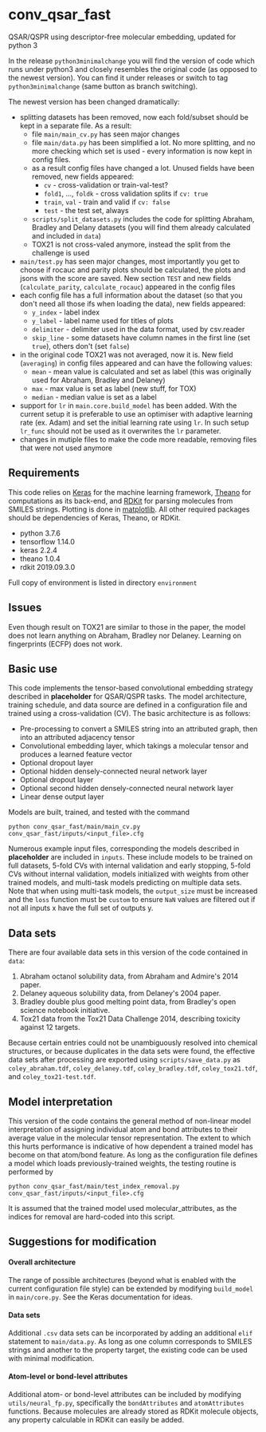 # conv_qsar_fast
QSAR/QSPR using descriptor-free molecular embedding, updated for python 3

In the release `python3minimalchange` you will find the version of code which runs under python3 and closely resembles the original code (as opposed to the newest version). You can find it under releases or switch to tag `python3minimalchange` (same button as branch switching).

The newest version has been changed dramatically:
- splitting datasets has been removed, now each fold/subset should be kept in a separate file. As a result:
  - file `main/main_cv.py` has seen major changes
  - file `main/data.py` has been simplified a lot. No more splitting, and no more checking which set is used - every information is now kept in config files.
  - as a result config files have changed a lot. Unused fields have been removed, new fields appeared:
    - `cv` - cross-validation or train-val-test?
    - `fold1`, ..., `foldk` - cross validation splits if `cv: true`
    - `train`, `val` -  train and valid if `cv: false`
    - `test` - the test set, always
  - `scripts/split_datasets.py` includes the code for splitting Abraham, Bradley and Delany datasets (you will find them already calculated and included in `data`)
  - TOX21 is not cross-valed anymore, instead the split from the challenge is used
- `main/test.py` has seen major changes, most importantly you get to choose if rocauc and parity plots should be calculated, the plots and jsons with the score are saved. New section `TEST` and new fields (`calculate_parity`, `calculate_rocauc`) appeared in the config files
- each config file has a full information about the dataset (so that you don't need all those ifs when loading the data), new fields appeared:
  - `y_index` - label index
  - `y_label` - label name used for titles of plots
  - `delimiter` - delimiter used in the data format, used by csv.reader
  - `skip_line` - some datasets have column names in the first line (set `true`), others don't (set `false`)
- in the original code TOX21 was not averaged, now it is. New field (`averaging`) in config files appeared and can have the following values:
  - `mean` - mean value is calculated and set as label (this was originally used for Abraham, Bradley and Delaney)
  - `max` - max value is set as label (new stuff, for TOX)
  - `median` - median value is set as a label
- support for `lr` in `main.core.build_model` has been added. With the current setup it is preferable to use an optimiser with adaptive learning rate (ex. Adam) and set the initial learning rate using `lr`. In such setup `lr_func` should not be used as it overwrites the `lr` parameter.
- changes in mutiple files to make the code more readable, removing files that were not used anymore

## Requirements
This code relies on [Keras](http://keras.io/) for the machine learning framework, [Theano](http://deeplearning.net/software/theano/) for computations as its back-end, and [RDKit](http://www.rdkit.org/) for parsing molecules from SMILES strings. Plotting is done in [matplotlib](http://matplotlib.org/). All other required packages should be dependencies of Keras, Theano, or RDKit.

- python 3.7.6
- tensorflow 1.14.0
- keras 2.2.4
- theano 1.0.4
- rdkit 2019.09.3.0

Full copy of environment is listed in directory `environment`


## Issues

Even though result on TOX21 are similar to those in the paper, the model does not learn anything on Abraham, Bradley nor Delaney.
Learning on fingerprints (ECFP) does not work.


## Basic use
This code implements the tensor-based convolutional embedding strategy described in __placeholder__ for QSAR/QSPR tasks. The model architecture, training schedule, and data source are defined in a configuration file and trained using a cross-validation (CV). The basic architecture is as follows:

- Pre-processing to convert a SMILES string into an attributed graph, then into an attributed adjacency tensor
- Convolutional embedding layer, which takings a molecular tensor and produces a learned feature vector
- Optional dropout layer
- Optional hidden densely-connected neural network layer
- Optional dropout layer
- Optional second hidden densely-connected neural network layer
- Linear dense output layer

Models are built, trained, and tested with the command
```
python conv_qsar_fast/main/main_cv.py conv_qsar_fast/inputs/<input_file>.cfg
```

Numerous example input files, corresponding the models described in __placeholder__ are included in `inputs`. These include models to be trained on full datasets, 5-fold CVs with internal validation and early stopping, 5-fold CVs without internal validation, models initialized with weights from other trained models, and multi-task models predicting on multiple data sets. Note that when using multi-task models, the `output_size` must be increased and the `loss` function must be `custom` to ensure `NaN` values are filtered out if not all inputs x have the full set of outputs y.

## Data sets
There are four available data sets in this version of the code contained in `data`:

1. Abraham octanol solubility data, from Abraham and Admire's 2014 paper.
2. Delaney aqueous solubility data, from Delaney's 2004 paper.
3. Bradley double plus good melting point data, from Bradley's open science notebook initiative.
4. Tox21 data from the Tox21 Data Challenge 2014, describing toxicity against 12 targets.

Because certain entries could not be unambiguously resolved into chemical structures, or because duplicates in the data sets were found, the effective data sets after processing are exported using `scripts/save_data.py` as `coley_abraham.tdf`, `coley_delaney.tdf`, `coley_bradley.tdf`, `coley_tox21.tdf`, and `coley_tox21-test.tdf`.

## Model interpretation
This version of the code contains the general method of non-linear model interpretation of assigning individual atom and bond attributes to their average value in the molecular tensor representation. The extent to which this hurts performance is indicative of how dependent a trained model has become on that atom/bond feature. As long as the configuration file defines a model which loads previously-trained weights, the testing routine is performed by
```
python conv_qsar_fast/main/test_index_removal.py conv_qsar_fast/inputs/<input_file>.cfg
```
It is assumed that the trained model used molecular_attributes, as the indices for removal are hard-coded into this script.

## Suggestions for modification
#### Overall architecture
The range of possible architectures (beyond what is enabled with the current configuration file style) can be extended by modifying `build_model` in `main/core.py`. See the Keras documentation for ideas.

#### Data sets
Additional `.csv` data sets can be incorporated by adding an additional `elif` statement to `main/data.py`. As long as one column corresponds to SMILES strings and another to the property target, the existing code can be used with minimal modification.

#### Atom-level or bond-level attributes
Additional atom- or bond-level attributes can be included by modifying `utils/neural_fp.py`, specifically the `bondAttributes` and `atomAttributes` functions. Because molecules are already stored as RDKit molecule objects, any property calculable in RDKit can easily be added.

